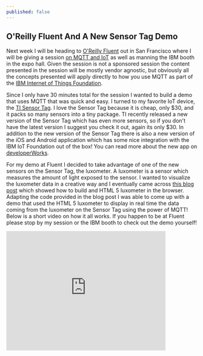 ```yaml
---
published: false
---
```



## O'Reilly Fluent And A New Sensor Tag Demo

Next week I will be heading to [O'Reilly Fluent](http://conferences.oreilly.com/fluent/javascript-html-us) out in San Francisco where I will be giving a session [on MQTT and IoT](http://conferences.oreilly.com/fluent/javascript-html-us/public/schedule/detail/46230) as well as manning the IBM booth in the expo hall.  Given the session is not a sponsored session the content presented in the session will be mostly vendor agnostic, but obviously all the concepts presented will apply directly to how you use MQTT as part of the [IBM Internet of Things Foundation](https://internetofthings.ibmcloud.com/).

Since I only have 30 minutes total for the session I wanted to build a demo that uses MQTT that was quick and easy.  I turned to my favorite IoT device, the [TI Sensor Tag](http://www.ti.com/ww/en/wireless_connectivity/sensortag2015/?INTC=SensorTag&HQS=sensortag).  I love the Sensor Tag because it is cheap, only $30, and it packs so many sensors into a tiny package.  TI recently released a new version of the Sensor Tag which has even more sensors, so if you don't have the latest version I suggest you check it out, again its only $30.  In addition to the new version of the Sensor Tag there is also a new version of the iOS and Android application which has some nice integration with the IBM IoT Foundation out of the box!  You can read more about the new app on [developerWorks](https://developer.ibm.com/recipes/tutorials/connect-a-cc2650-sensortag-to-the-iot-foundations-quickstart/).

For my demo at Fluent I decided to take advantage of one of the new sensors on the Sensor Tag, the luxometer.  A luxometer is a sensor which measures the amount of light exposed to the sensor.  I wanted to visualize the luxometer data in a creative way and I eventually came across [this blog post](http://laserred.co/2013/07/html5-lux-meter-tutorial/) which showed how to build and HTML 5 luxometer in the browser.  Adapting the code provided in the blog post I was able to come up with a demo that used the HTML 5 luxometer to display in real time the data coming from the luxometer on the Sensor Tag using the power of MQTT!  Below is a short video on how it all works.  If you happen to be at Fluent please stop by my session or the IBM booth to check out the demo yourself!

<iframe width="420" height="315" src="https://www.youtube.com/embed/7YiL3K9zGfE" frameborder="0" allowfullscreen></iframe>

